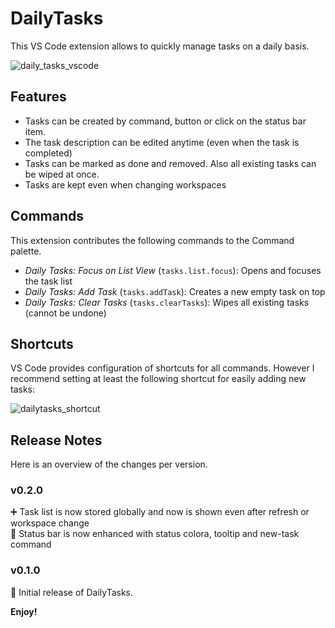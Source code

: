 # DailyTasks

This VS Code extension allows to quickly manage tasks on a daily basis.

![daily_tasks_vscode](https://user-images.githubusercontent.com/5441654/180646165-635d1e35-d78f-48d1-a20c-cb4b9c8dfaef.gif)


## Features

- Tasks can be created by command, button or click on the status bar item.
- The task description can be edited anytime (even when the task is completed)
- Tasks can be marked as done and removed. Also all existing tasks can be wiped at once.
- Tasks are kept even when changing workspaces

## Commands

This extension contributes the following commands to the Command palette.

- _Daily Tasks: Focus on List View_ (`tasks.list.focus`): Opens and focuses the task list
- _Daily Tasks: Add Task_ (`tasks.addTask`): Creates a new empty task on top
- _Daily Tasks: Clear Tasks_ (`tasks.clearTasks`): Wipes all existing tasks (cannot be undone)

<!--## Requirements

If you have any requirements or dependencies, add a section describing those and how to install and configure them.

## Extension Settings

Include if your extension adds any VS Code settings through the `contributes.configuration` extension point.

For example:

This extension contributes the following settings:

* `myExtension.enable`: enable/disable this extension
* `myExtension.thing`: set to `blah` to do something

## Known Issues

Calling out known issues can help limit users opening duplicate issues against your extension.
-->

## Shortcuts

VS Code provides configuration of shortcuts for all commands.
However I recommend setting at least the following shortcut for easily adding new tasks:

![dailytasks_shortcut](https://github.com/devmount/daily-tasks/assets/5441654/2fbd41db-3b42-4558-a44e-156916cd5a62)


## Release Notes

Here is an overview of the changes per version.

### v0.2.0

➕ Task list is now stored globally and now is shown even after refresh or workspace change  
💚 Status bar is now enhanced with status colora, tooltip and new-task command

### v0.1.0

🚀 Initial release of DailyTasks.

**Enjoy!**
